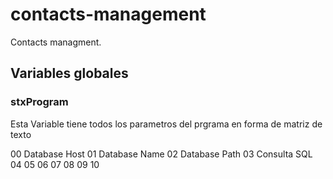 # contacts-management
Contacts managment.

## Variables globales
### stxProgram

Esta Variable tiene todos los parametros del prgrama en forma de matriz de texto

00 Database Host
01 Database Name
02 Database Path
03 Consulta SQL
04
05
06
07
08
09
10

